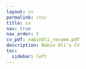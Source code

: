 ```yaml
---
layout: cv
permalink: /cv/
title: cv
nav: true
nav_order: 5
cv_pdf: nabinOli_resume.pdf 
description: Nabin Oli's CV
toc:
  sidebar: left
---
```

